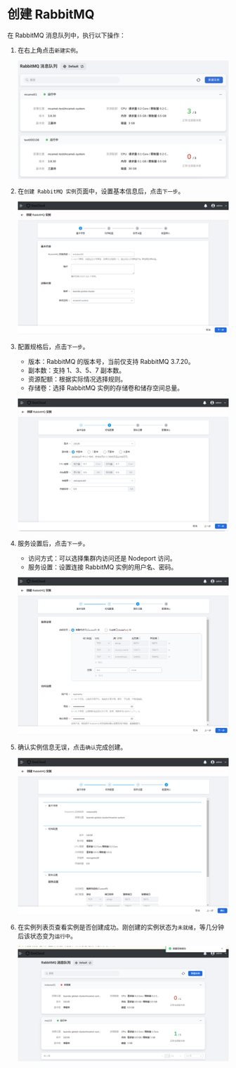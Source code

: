 # 创建 RabbitMQ

在 RabbitMQ 消息队列中，执行以下操作：

1. 在右上角点击`新建实例`。

    ![](../images/mq03.png)

2. 在`创建 RabbitMQ 实例`页面中，设置基本信息后，点击`下一步`。

    ![](../images/mq04.png)

3. 配置规格后，点击`下一步`。

    - 版本：RabbitMQ 的版本号，当前仅支持 RabbitMQ 3.7.20。
    - 副本数：支持 1、3、5、7 副本数。
    - 资源配额：根据实际情况选择规则。
    - 存储卷：选择 RabbitMQ 实例的存储卷和储存空间总量。

    ![](../images/mq05.png)

4. 服务设置后，点击`下一步`。

    - 访问方式：可以选择集群内访问还是 Nodeport 访问。
    - 服务设置：设置连接 RabbitMQ 实例的用户名、密码。
    
    ![](../images/mq06.png)

5. 确认实例信息无误，点击`确认`完成创建。

    ![](../images/mq07.png)

6. 在实例列表页查看实例是否创建成功。刚创建的实例状态为`未就绪`，等几分钟后该状态变为`运行中`。

    ![](../images/mq09.png)

